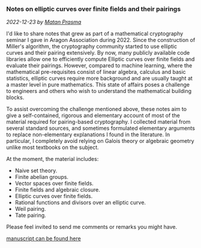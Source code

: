 ### Notes on elliptic curves over finite fields and their pairings

*2022-12-23 by [Matan Prasma](https://sites.google.com/site/matanprasma/)*



I'd like to share notes that grew as part of a mathematical cryptography seminar I gave in Aragon Association during 2022. 
Since the construction of Miller's algorithm, the cryptography community started to use elliptic curves and their pairing extensively. 
By now, many publicly available code libraries allow one to efficiently compute Elliptic curves over finite fields and evaluate their pairings.
However, compared to machine learning, where the mathematical pre-requisites consist of linear algebra, calculus and basic statistics, elliptic curves require more background and are usually taught at a master level in pure mathematics. This state of affairs poses a challenge to engineers and others who wish to understand the mathematical building blocks. 

To assist overcoming the challenge mentioned above, these notes aim to give a self-contained, rigorous and elementary account of most of the material required for pairing-based cryptography. I collected material from several standard sources, and sometimes formulated elementary arguments to replace non-elementary explanations I found in the literature. 
In particular, I completely avoid relying on Galois theory or algebraic geometry unlike most textbooks on the subject. 

At the moment, the material includes: 

* Naive set theory.
* Finite abelian groups.
* Vector spaces over finite fields.
* Finite fields and algebraic closure.
* Elliptic curves over finite fields.
* Rational functions and divisors over an elliptic curve.
* Weil pairing.
* Tate pairing.

Please feel invited to send me comments or remarks you might have.

[manuscript can be found here](https://github.com/aragonzkresearch/blog/blob/matan/pdf/Aragon_Math_Seminar.pdf)
